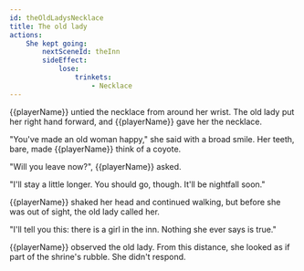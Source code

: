 ```yaml
---
id: theOldLadysNecklace
title: The old lady
actions:
    She kept going:
        nextSceneId: theInn
        sideEffect:
            lose:
                trinkets:
                    - Necklace
---
```


{{playerName}} untied the necklace from around her wrist. The old lady put her right hand forward, and {{playerName}} gave her the necklace.

"You've made an old woman happy," she said with a broad smile. Her teeth, bare, made {{playerName}} think of a coyote.

"Will you leave now?", {{playerName}} asked.

"I'll stay a little longer. You should go, though. It'll be nightfall soon."

{{playerName}} shaked her head and continued walking, but before she was out of sight, the old lady called her.

"I'll tell you this: there is a girl in the inn. Nothing she ever says is true."

{{playerName}} observed the old lady. From this distance, she looked as if part of the shrine's rubble. She didn't respond.
